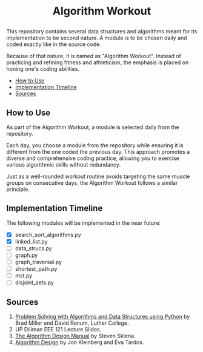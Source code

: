 # <p align="center">Algorithm Workout</p>

This repository contains several data structures and algorithms meant for its implementation to be second nature. A module is to be chosen daily and coded exactly like in the source code.

Because of that nature, it is named as "Algorithm Workout".  Instead of practicing and refining fitness and athleticism, the emphasis is placed on honing one's coding abilities.

<!-- toc -->

- [How to Use](#how-to-use)
- [Implementation Timeline](#implementation-timeline)
- [Sources](#sources)

<!-- tocstop -->

## How to Use

As part of the Algorithm Workout, a module is selected daily from the repository. 

Each day, you choose a module from the repository while ensuring it is different from the one coded the previous day. This approach promotes a diverse and comprehensive coding practice, allowing you to exercise various algorithmic skills without redundancy.

Just as a well-rounded workout routine avoids targeting the same muscle groups on consecutive days, the Algorithm Workout follows a similar principle. 

## Implementation Timeline

The following modules will be implemented in the near future:
- [x] search_sort_algorithms.py
- [x] linked_list.py
- [ ] data_strucs.py
- [ ] graph.py
- [ ] graph_traversal.py
- [ ] shortest_path.py
- [ ] mst.py
- [ ] disjoint_sets.py

## Sources
1. [Problem Solving with Algorithms and Data Structures using Python](https://runestone.academy/ns/books/published/pythonds/index.html) by Brad Miller and David Ranum, Luther College.
2. UP Diliman EEE 121 Lecture Slides.
3. [The Algorithm Design Manual](https://www.amazon.com/Algorithm-Design-Manual-Computer-Science-dp-3030542580/dp/3030542580/ref=dp_ob_title_bk) by Steven Skiena.
3. [Algorithm Design](https://www.amazon.com/Algorithm-Design-Jon-Kleinberg/dp/0321295358) by Jon Kleinberg and Éva Tardos.
